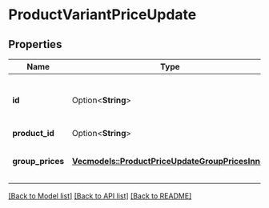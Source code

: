 # ProductVariantPriceUpdate

## Properties

Name | Type | Description | Notes
------------ | ------------- | ------------- | -------------
**id** | Option<**String**> | Defines the variant where the price has to be updated | [optional]
**product_id** | Option<**String**> | Product id | [optional]
**group_prices** | [**Vec<models::ProductPriceUpdateGroupPricesInner>**](ProductPriceUpdate_group_prices_inner.md) | Defines variants's group prices | 

[[Back to Model list]](../README.md#documentation-for-models) [[Back to API list]](../README.md#documentation-for-api-endpoints) [[Back to README]](../README.md)


